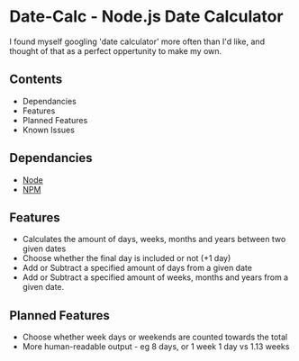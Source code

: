 # Date-Calc - Node.js Date Calculator

I found myself googling 'date calculator' more often than I'd like, and thought of that as a perfect oppertunity to make my own.

## **Contents**
- Dependancies
- Features
- Planned Features
- Known Issues

## **Dependancies**
- [Node](https://nodejs.org/)
- [NPM](https://www.npmjs.com)

## **Features**
- Calculates the amount of days, weeks, months and years between two given dates
- Choose whether the final day is included or not (+1 day)
- Add or Subtract a specified amount of days from a given date
- Add or Subtract a specified amount of weeks, months and years from a given date.

## **Planned Features**
- Choose whether week days or weekends are counted towards the total
- More human-readable output - eg 8 days, or 1 week 1 day vs 1.13 weeks

